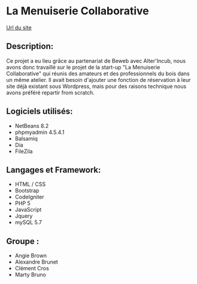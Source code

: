 # La Menuiserie Collaborative

[Url du site](http://menuiserieco.fr/beta/)

## Description:  

Ce projet a eu lieu grâce au partenariat de Beweb avec Alter'Incub, nous avons donc travaillé sur le projet de la start-up "La Menuiserie Collaborative" qui réunis des amateurs et des professionnels du bois dans un même atelier.
Il avait besoin d'ajouter une fonction de réservation à leur site déjà existant sous Wordpress, mais pour des raisons technique nous avons préféré repartir from scratch.


## Logiciels utilisés:  

- NetBeans 8.2
- phpmyadmin 4.5.4.1
- Balsamiq
- Dia
- FileZila

## Langages et Framework:

- HTML / CSS
- Bootstrap
- CodeIgniter
- PHP 5
- JavaScript
- Jquery
- mySQL 5.7

## Groupe :  

- Angie Brown
- Alexandre Brunet
- Clément Cros
- Marty Bruno



